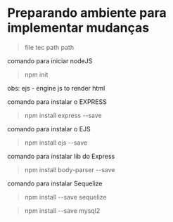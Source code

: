#  Preparando ambiente para implementar mudanças

> file 
> tec
> path
> path

comando para iniciar nodeJS

 > npm init 

obs: ejs - engine js to render html 

comando para instalar o EXPRESS

 > npm install express --save 


comando para instalar o EJS

 > npm install ejs --save 

comando para instalar lib do Express 

 > npm install body-parser --save

comando para instalar Sequelize

 > npm install --save sequelize 
 
 > npm install --save mysql2
